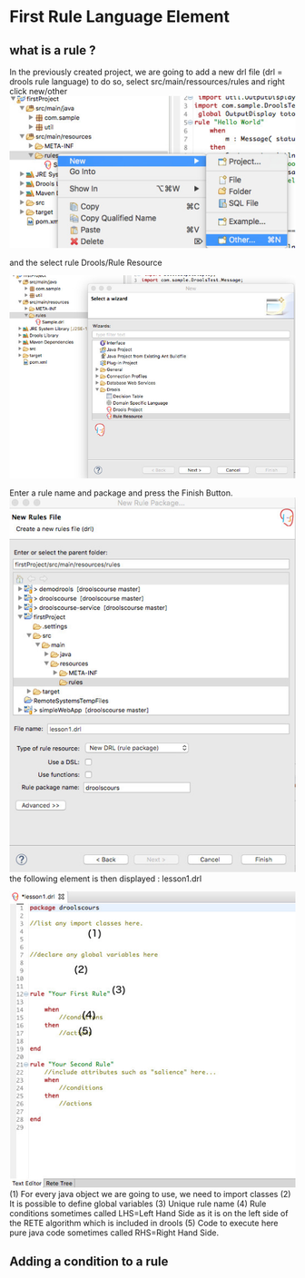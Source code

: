 #  First Rule Language Element


## what is a rule ?
In the previously created project, we are going to add a new drl file (drl = drools rule language)
to do so, select src/main/ressources/rules and right click new/other
![](drools/lesson1_fig0.jpeg)

and the select rule Drools/Rule Resource

![](drools/lesson1_fig1.jpeg)

Enter a rule name and package and press the Finish Button.
![](drools/lesson1_fig2.jpeg)
the following element is then displayed : lesson1.drl

![](drools/lesson1_fig3.jpeg)
(1) For every java object we are going to use, we need to import classes
(2) It is possible to define global variables
(3) Unique rule name 
(4) Rule conditions sometimes called LHS=Left Hand Side as it is on the left side of the RETE algorithm which is included in drools
(5) Code to execute here pure java code sometimes called RHS=Right Hand Side. 

## Adding a condition to a rule



